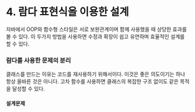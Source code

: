 # 4. 람다 표현식을 이용한 설계

자바에서 OOP와 함수형 스타일은 서로 보완관계이며 함께 사용했을 때 상당한 효과를 볼 수 있다. 이 두가지 방법을 사용하면 수정과 확장이 쉽고 유연하며 효율적인 설계를 할 수 있다.



### 람다를 사용한 문제의 분리

클래스를 만드는 이유는 코드를 재사용하기 위해서이다. 이것은 좋은 의도이기는 하나 항상 올바른 것은 아니다. 고차 함수를 사용하면 클래스의 복잡한 구조 없이도 같은 목적을 달성할 수 있다.

#### 설계문제



